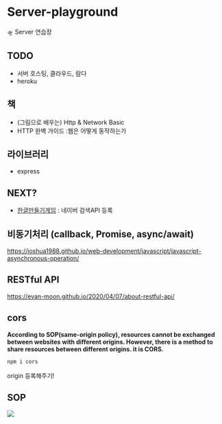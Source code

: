 # Server-playground

🛸 Server 연습장

## TODO

- 서버 호스팅, 클라우드, 람다
- heroku

## 책

- (그림으로 배우는) Http & Network Basic
- HTTP 완벽 가이드 :웹은 어떻게 동작하는가

## 라이브러리

- express

## NEXT?

- [한글만들기게임](https://github.com/taenykim/hangul-word-game) : 네이버 검색API 등록

## 비동기처리 (callback, Promise, async/await)

<https://joshua1988.github.io/web-development/javascript/javascript-asynchronous-operation/>

## RESTful API

<https://evan-moon.github.io/2020/04/07/about-restful-api/>

## cors

**According to SOP(same-origin policy), resources cannot be exchanged between websites with different origins. However, there is a method to share resources between different origins. it is CORS.**

```bash
npm i cors
```

origin 등록해주기!

## SOP

![](https://github.com/taenykim/taenykim_blog/raw/6f342ee44541e2342328d3faddfe891002b4f1df/content/blog/project/images/crossdomain2.png)

